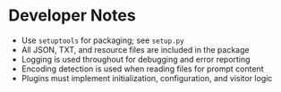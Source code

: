 # Developer Notes

- Use `setuptools` for packaging; see `setup.py`
- All JSON, TXT, and resource files are included in the package
- Logging is used throughout for debugging and error reporting
- Encoding detection is used when reading files for prompt content
- Plugins must implement initialization, configuration, and visitor logic

